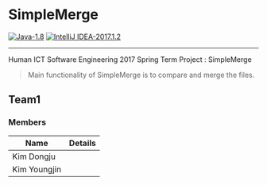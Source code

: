 # SimpleMerge
[![Java-1.8](https://img.shields.io/badge/Java-1.8-brightgreen.svg)]()
[![IntelliJ IDEA-2017.1.2](https://img.shields.io/badge/IntelliJ%20IDEA-2017.1.2-blue.svg)]()
***
Human ICT Software Engineering 2017 Spring Term Project : SimpleMerge
>Main functionality of SimpleMerge is to compare and merge the files. 

## Team1
### Members
| Name | Details |
| --- | --- |
| Kim Dongju |  |
| Kim Youngjin |  |
